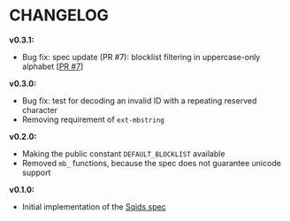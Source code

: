 # CHANGELOG

**v0.3.1:**
- Bug fix: spec update (PR #7): blocklist filtering in uppercase-only alphabet [[PR #7](https://github.com/sqids/sqids-spec/pull/7)]

**v0.3.0:**
- Bug fix: test for decoding an invalid ID with a repeating reserved character
- Removing requirement of `ext-mbstring`

**v0.2.0:**
- Making the public constant `DEFAULT_BLOCKLIST` available
- Removed `mb_` functions, because the spec does not guarantee unicode support

**v0.1.0:**
- Initial implementation of the [Sqids spec](https://github.com/sqids/sqids-spec)
